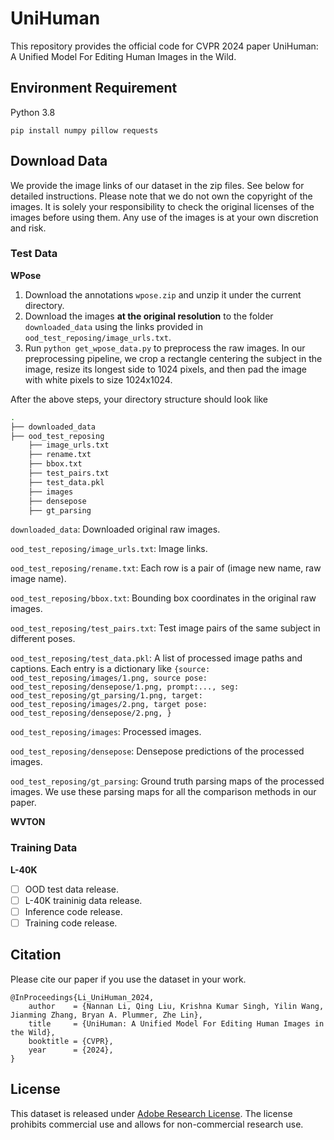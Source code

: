 # UniHuman
This repository provides the official code for CVPR 2024 paper UniHuman: A Unified Model For Editing Human Images in the Wild.

## Environment Requirement
Python 3.8

`pip install numpy pillow requests`

## Download Data
We provide the image links of our dataset in the zip files. See below for detailed instructions. Please note that we do not own the copyright of the images. It is solely your responsibility to check the original licenses of the images before using them. Any use of the images is at your own discretion and risk.

### Test Data
**WPose**  
1) Download the annotations `wpose.zip` and unzip it under the current directory.
2) Download the images **at the original resolution** to the folder `downloaded_data` using the links provided in `ood_test_reposing/image_urls.txt`.
3) Run `python get_wpose_data.py` to preprocess the raw images. In our preprocessing pipeline, we crop a rectangle centering the subject in the image, resize its longest side to 1024 pixels, and then pad the image with white pixels to size 1024x1024.
   
After the above steps, your directory structure should look like
```bash
.
├── downloaded_data
├── ood_test_reposing
    ├── image_urls.txt
    ├── rename.txt
    ├── bbox.txt
    ├── test_pairs.txt
    ├── test_data.pkl
    ├── images
    ├── densepose
    ├── gt_parsing
```
`downloaded_data`: Downloaded original raw images.

`ood_test_reposing/image_urls.txt`: Image links.

`ood_test_reposing/rename.txt`: Each row is a pair of (image new name, raw image name).

`ood_test_reposing/bbox.txt`: Bounding box coordinates in the original raw images. 

`ood_test_reposing/test_pairs.txt`: Test image pairs of the same subject in different poses.

`ood_test_reposing/test_data.pkl`: A list of processed image paths and captions. Each entry is a dictionary like `{source: ood_test_reposing/images/1.png, source pose: ood_test_reposing/densepose/1.png, prompt:..., seg: ood_test_reposing/gt_parsing/1.png, target: ood_test_reposing/images/2.png, target pose: ood_test_reposing/densepose/2.png, }`

`ood_test_reposing/images`: Processed images.

`ood_test_reposing/densepose`: Densepose predictions of the processed images.

`ood_test_reposing/gt_parsing`: Ground truth parsing maps of the processed images. We use these parsing maps for all the comparison methods in our paper.

**WVTON** 


### Training Data

**L-40K**

- [ ] OOD test data release.
- [ ] L-40K traininig data release.
- [ ] Inference code release.
- [ ] Training code release.
  
## Citation
Please cite our paper if you use the dataset in your work.
```
@InProceedings{Li_UniHuman_2024,
    author    = {Nannan Li, Qing Liu, Krishna Kumar Singh, Yilin Wang, Jianming Zhang, Bryan A. Plummer, Zhe Lin},
    title     = {UniHuman: A Unified Model For Editing Human Images in the Wild},
    booktitle = {CVPR},
    year      = {2024},
}
```

## License
This dataset is released under [Adobe Research License](https://github.com/adobe-research/EntitySeg-Dataset/blob/main/LICENSE.md). The license prohibits commercial use and allows for non-commercial research use.
